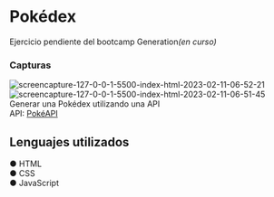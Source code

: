 <h1>Pokédex</h1>
Ejercicio pendiente del bootcamp Generation<i>(en curso)</i>

<br>
<h3>Capturas</h3>

<img src="https://i.ibb.co/tBcd3Q5/screencapture-127-0-0-1-5500-index-html-2023-02-11-06-52-21.png" alt="screencapture-127-0-0-1-5500-index-html-2023-02-11-06-52-21">
<img src="https://i.ibb.co/gW5cvk2/screencapture-127-0-0-1-5500-index-html-2023-02-11-06-51-45.png" alt="screencapture-127-0-0-1-5500-index-html-2023-02-11-06-51-45"><br>
Generar una Pokédex utilizando una API<br>
API: <a href src="https://pokeapi.co/">PokéAPI</a>
<h2>Lenguajes utilizados</h2>
● HTML<br>
● CSS<br>
● JavaScript<br>

